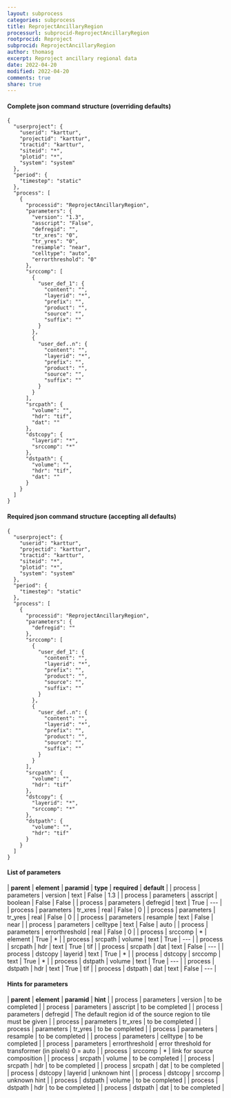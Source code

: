 ```yaml
---
layout: subprocess
categories: subprocess
title: ReprojectAncillaryRegion
processurl: subprocid-ReprojectAncillaryRegion
rootprocid: Reproject
subprocid: ReprojectAncillaryRegion
author: thomasg
excerpt: Reproject ancillary regional data
date: 2022-04-20
modified: 2022-04-20
comments: true
share: true
---
```


#### Complete json command structure (overriding defaults)
```
{
  "userproject": {
    "userid": "karttur",
    "projectid": "karttur",
    "tractid": "karttur",
    "siteid": "*",
    "plotid": "*",
    "system": "system"
  },
  "period": {
    "timestep": "static"
  },
  "process": [
    {
      "processid": "ReprojectAncillaryRegion",
      "parameters": {
        "version": "1.3",
        "asscript": "False",
        "defregid": "",
        "tr_xres": "0",
        "tr_yres": "0",
        "resample": "near",
        "celltype": "auto",
        "errorthreshold": "0"
      },
      "srccomp": [
        {
          "user_def_1": {
            "content": "",
            "layerid": "*",
            "prefix": "",
            "product": "",
            "source": "",
            "suffix": ""
          }
        },
        {
          "user_def..n": {
            "content": "",
            "layerid": "*",
            "prefix": "",
            "product": "",
            "source": "",
            "suffix": ""
          }
        }
      ],
      "srcpath": {
        "volume": "",
        "hdr": "tif",
        "dat": ""
      },
      "dstcopy": {
        "layerid": "*",
        "srccomp": "*"
      },
      "dstpath": {
        "volume": "",
        "hdr": "tif",
        "dat": ""
      }
    }
  ]
}
```
#### Required json command structure (accepting all defaults)
```
{
  "userproject": {
    "userid": "karttur",
    "projectid": "karttur",
    "tractid": "karttur",
    "siteid": "*",
    "plotid": "*",
    "system": "system"
  },
  "period": {
    "timestep": "static"
  },
  "process": [
    {
      "processid": "ReprojectAncillaryRegion",
      "parameters": {
        "defregid": ""
      },
      "srccomp": [
        {
          "user_def_1": {
            "content": "",
            "layerid": "*",
            "prefix": "",
            "product": "",
            "source": "",
            "suffix": ""
          }
        },
        {
          "user_def..n": {
            "content": "",
            "layerid": "*",
            "prefix": "",
            "product": "",
            "source": "",
            "suffix": ""
          }
        }
      ],
      "srcpath": {
        "volume": "",
        "hdr": "tif"
      },
      "dstcopy": {
        "layerid": "*",
        "srccomp": "*"
      },
      "dstpath": {
        "volume": "",
        "hdr": "tif"
      }
    }
  ]
}
```
#### List of parameters

| **parent** | **element** | **paramid** | **type** | **required** | **default** |
| process | parameters | version | text | False | 1.3 |
| process | parameters | asscript | boolean | False | False |
| process | parameters | defregid | text | True | --- |
| process | parameters | tr_xres | real | False | 0 |
| process | parameters | tr_yres | real | False | 0 |
| process | parameters | resample | text | False | near |
| process | parameters | celltype | text | False | auto |
| process | parameters | errorthreshold | real | False | 0 |
| process | srccomp | * | element | True | * |
| process | srcpath | volume | text | True | --- |
| process | srcpath | hdr | text | True | tif |
| process | srcpath | dat | text | False | --- |
| process | dstcopy | layerid | text | True | * |
| process | dstcopy | srccomp | text | True | * |
| process | dstpath | volume | text | True | --- |
| process | dstpath | hdr | text | True | tif |
| process | dstpath | dat | text | False | --- |

#### Hints for parameters

| **parent** | **element** | **paramid** | **hint** |
| process | parameters | version | to be completed |
| process | parameters | asscript | to be completed |
| process | parameters | defregid | The default region id of the source region to tile must be given |
| process | parameters | tr_xres | to be completed |
| process | parameters | tr_yres | to be completed |
| process | parameters | resample | to be completed |
| process | parameters | celltype | to be completed |
| process | parameters | errorthreshold | error threshold for transformer (in pixels) 0 = auto |
| process | srccomp | * | link for source composition |
| process | srcpath | volume | to be completed |
| process | srcpath | hdr | to be completed |
| process | srcpath | dat | to be completed |
| process | dstcopy | layerid | unknown hint |
| process | dstcopy | srccomp | unknown hint |
| process | dstpath | volume | to be completed |
| process | dstpath | hdr | to be completed |
| process | dstpath | dat | to be completed |
